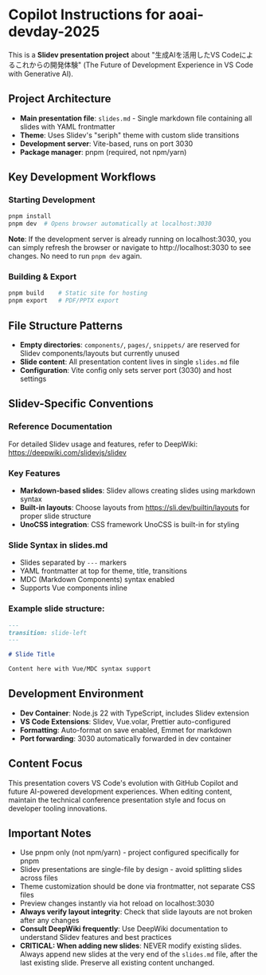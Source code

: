 # Copilot Instructions for aoai-devday-2025

This is a **Slidev presentation project** about "生成AIを活用したVS Codeによるこれからの開発体験" (The Future of Development Experience in VS Code with Generative AI).

## Project Architecture

- **Main presentation file**: `slides.md` - Single markdown file containing all slides with YAML frontmatter
- **Theme**: Uses Slidev's "seriph" theme with custom slide transitions
- **Development server**: Vite-based, runs on port 3030
- **Package manager**: pnpm (required, not npm/yarn)

## Key Development Workflows

### Starting Development

```bash
pnpm install
pnpm dev  # Opens browser automatically at localhost:3030
```

**Note**: If the development server is already running on localhost:3030, you can simply refresh the browser or navigate to http://localhost:3030 to see changes. No need to run `pnpm dev` again.

### Building & Export

```bash
pnpm build    # Static site for hosting
pnpm export   # PDF/PPTX export
```

## File Structure Patterns

- **Empty directories**: `components/`, `pages/`, `snippets/` are reserved for Slidev components/layouts but currently unused
- **Slide content**: All presentation content lives in single `slides.md` file
- **Configuration**: Vite config only sets server port (3030) and host settings

## Slidev-Specific Conventions

### Reference Documentation

For detailed Slidev usage and features, refer to DeepWiki: https://deepwiki.com/slidevjs/slidev

### Key Features

- **Markdown-based slides**: Slidev allows creating slides using markdown syntax
- **Built-in layouts**: Choose layouts from https://sli.dev/builtin/layouts for proper slide structure
- **UnoCSS integration**: CSS framework UnoCSS is built-in for styling

### Slide Syntax in slides.md

- Slides separated by `---` markers
- YAML frontmatter at top for theme, title, transitions
- MDC (Markdown Components) syntax enabled
- Supports Vue components inline

### Example slide structure:

```markdown
---
transition: slide-left
---

# Slide Title

Content here with Vue/MDC syntax support
```

## Development Environment

- **Dev Container**: Node.js 22 with TypeScript, includes Slidev extension
- **VS Code Extensions**: Slidev, Vue.volar, Prettier auto-configured
- **Formatting**: Auto-format on save enabled, Emmet for markdown
- **Port forwarding**: 3030 automatically forwarded in dev container

## Content Focus

This presentation covers VS Code's evolution with GitHub Copilot and future AI-powered development experiences. When editing content, maintain the technical conference presentation style and focus on developer tooling innovations.

## Important Notes

- Use pnpm only (not npm/yarn) - project configured specifically for pnpm
- Slidev presentations are single-file by design - avoid splitting slides across files
- Theme customization should be done via frontmatter, not separate CSS files
- Preview changes instantly via hot reload on localhost:3030
- **Always verify layout integrity**: Check that slide layouts are not broken after any changes
- **Consult DeepWiki frequently**: Use DeepWiki documentation to understand Slidev features and best practices
- **CRITICAL: When adding new slides**: NEVER modify existing slides. Always append new slides at the very end of the `slides.md` file, after the last existing slide. Preserve all existing content unchanged.
